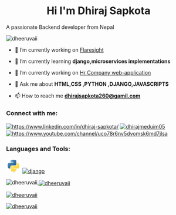 <h1 align="center"> 
  Hi I'm Dhiraj Sapkota </h1
<h3 align="center">
  A passionate Backend developer from Nepal</h3>

<p align="left"> <img src="https://komarev.com/ghpvc/?username=dheeruvaii&label=Profile%20views&color=0e75b6&style=flat" alt="dheeruvaii" /> </p>


- 🔭 I’m currently working on [Flaresight](https://enterleaf.com/)

- 🌱 I’m currently learning **django,microservices implementations**

- 🔭 I’m currently working on [Hr Company web-application](https://rightpathhr.com/)

- 💬 Ask me about **HTML,CSS ,PYTHON ,DJANGO,JAVASCRIPTS**

- 📫 How to reach me **dhirajsapkota260@gamil.com**

<h3 align="left">Connect with me:</h3>
<p align="left">
<a href="https://linkedin.com/in/https://www.linkedin.com/in/dhiraj-sapkota/" target="blank"><img align="center" src="https://raw.githubusercontent.com/rahuldkjain/github-profile-readme-generator/master/src/images/icons/Social/linked-in-alt.svg" alt="https://www.linkedin.com/in/dhiraj-sapkota/" height="30" width="40" /></a>
<a href="https://kaggle.com/dhirajmeduim05" target="blank"><img align="center" src="https://raw.githubusercontent.com/rahuldkjain/github-profile-readme-generator/master/src/images/icons/Social/kaggle.svg" alt="dhirajmeduim05" height="30" width="40" /></a>
<a href="https://www.youtube.com/c/https://www.youtube.com/channel/uco78r6nv5dvomsk6md7jlsa" target="blank"><img align="center" src="https://raw.githubusercontent.com/rahuldkjain/github-profile-readme-generator/master/src/images/icons/Social/youtube.svg" alt="https://www.youtube.com/channel/uco78r6nv5dvomsk6md7jlsa" height="30" width="40" /></a>
</p>

<h3 align="left">Languages and Tools:</h3>
<p target="_blank" rel="noreferrer"><img src="https://raw.githubusercontent.com/devicons/devicon/master/icons/python/python-original.svg" alt="python" width="40" height="40"/> </a> <a href="https://pytorch.org/" target="_blank" rel="noreferrer">  <img src="https://cdn.worldvectorlogo.com/logos/django.svg" alt="django" width="40" height="40"/>

<p><img align="left" src="https://github-readme-stats.vercel.app/api/top-langs?username=dheeruvaii&show_icons=true&locale=en&layout=compact" alt="dheeruvaii" /></p>

<p>&nbsp;<img align="center" src="https://github-readme-stats.vercel.app/api?username=dheeruvaii&show_icons=true&locale=en" alt="dheeruvaii" /></p>

<p><img align="center" src="https://github-readme-streak-stats.herokuapp.com/?user=dheeruvaii&" alt="dheeruvaii" /></p>
<p align="left"> <a href="https://github.com/ryo-ma/github-profile-trophy"><img src="https://github-profile-trophy.vercel.app/?username=dheeruvaii" alt="dheeruvaii" /></a> </p>
